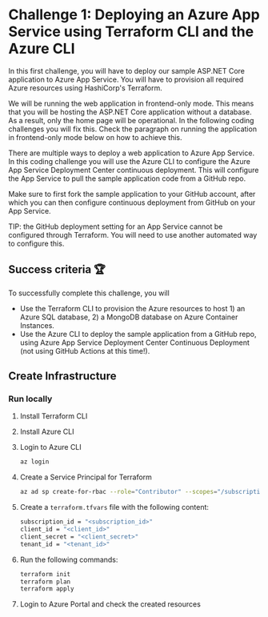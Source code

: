 #   Challenge 1: Deploying an Azure App Service using Terraform CLI and the Azure CLI

In this first challenge, you will have to deploy our sample ASP.NET Core application to Azure App Service. You will have to provision all required Azure resources using HashiCorp's Terraform.

We will be running the web application in frontend-only mode. This means that you will be hosting the ASP.NET Core application without a database. As a result, only the home page will be operational. In the following coding challenges you will fix this. Check the paragraph on running the application in frontend-only mode below on how to achieve this.

There are multiple ways to deploy a web application to Azure App Service. In this coding challenge you will use the Azure CLI to configure the Azure App Service Deployment Center continuous deployment. This will configure the App Service to pull the sample application code from a GitHub repo.

Make sure to first fork the sample application to your GitHub account, after which you can then configure continuous deployment from GitHub on your App Service.

TIP: the GitHub deployment setting for an App Service cannot be configured through Terraform. You will need to use another automated way to configure this.

##  Success criteria 🏆
To successfully complete this challenge, you will

- Use the Terraform CLI to provision the Azure resources to host 1) an Azure SQL database, 2) a MongoDB database on Azure Container Instances.
- Use the Azure CLI to deploy the sample application from a GitHub repo, using Azure App Service Deployment Center Continuous Deployment (not using GitHub Actions at this time!).


## Create Infrastructure
### Run locally
1. Install Terraform CLI
2. Install Azure CLI
3. Login to Azure CLI
    ```bash
    az login
    ```
4. Create a Service Principal for Terraform

    ```bash
    az ad sp create-for-rbac --role="Contributor" --scopes="/subscriptions/<subscription_id>"
    ```
5. Create a `terraform.tfvars` file with the following content:

    ```bash
    subscription_id = "<subscription_id>"
    client_id = "<client_id>"
    client_secret = "<client_secret>"
    tenant_id = "<tenant_id>"
    ```
   
6. Run the following commands:

    ```bash
    terraform init
    terraform plan
    terraform apply
    ```
7. Login to Azure Portal and check the created resources

